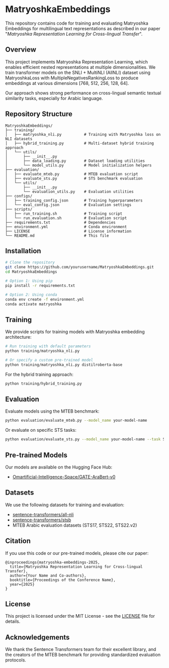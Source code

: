 # MatryoshkaEmbeddings

This repository contains code for training and evaluating Matryoshka Embeddings for multilingual text representations as described in our paper "*Matryoshka Representation Learning for Cross-lingual Transfer*".

## Overview

This project implements Matryoshka Representation Learning, which enables efficient nested representations at multiple dimensionalities. We train transformer models on the SNLI + MultiNLI (AllNLI) dataset using MatryoshkaLoss with MultipleNegativesRankingLoss to produce embeddings at various dimensions [768, 512, 256, 128, 64].

Our approach shows strong performance on cross-lingual semantic textual similarity tasks, especially for Arabic language.

## Repository Structure

```
MatryoshkaEmbeddings/
├── training/
│   ├── matryoshka_nli.py          # Training with Matryoshka loss on NLI datasets
│   ├── hybrid_training.py         # Multi-dataset hybrid training approach
│   └── utils/
│       ├── __init__.py
│       ├── data_loading.py        # Dataset loading utilities
│       └── model_utils.py         # Model initialization helpers
├── evaluation/
│   ├── evaluate_mteb.py           # MTEB evaluation script
│   ├── evaluate_sts.py            # STS benchmark evaluation
│   └── utils/
│       ├── __init__.py
│       └── evaluation_utils.py    # Evaluation utilities
├── configs/
│   ├── training_config.json       # Training hyperparameters
│   └── eval_config.json           # Evaluation settings
├── scripts/
│   ├── run_training.sh            # Training script
│   └── run_evaluation.sh          # Evaluation script
├── requirements.txt               # Dependencies
├── environment.yml                # Conda environment
├── LICENSE                        # License information
└── README.md                      # This file
```

## Installation

```bash
# Clone the repository
git clone https://github.com/yourusername/MatryoshkaEmbeddings.git
cd MatryoshkaEmbeddings

# Option 1: Using pip
pip install -r requirements.txt

# Option 2: Using conda
conda env create -f environment.yml
conda activate matryoshka
```

## Training

We provide scripts for training models with Matryoshka embedding architecture:

```bash
# Run training with default parameters
python training/matryoshka_nli.py 

# Or specify a custom pre-trained model
python training/matryoshka_nli.py distilroberta-base
```

For the hybrid training approach:

```bash
python training/hybrid_training.py
```

## Evaluation

Evaluate models using the MTEB benchmark:

```bash
python evaluation/evaluate_mteb.py --model_name your-model-name
```

Or evaluate on specific STS tasks:

```bash
python evaluation/evaluate_sts.py --model_name your-model-name --task STS17
```

## Pre-trained Models

Our models are available on the Hugging Face Hub:

- [Omartificial-Intelligence-Space/GATE-AraBert-v0](https://huggingface.co/Omartificial-Intelligence-Space/GATE-AraBert-v0)

## Datasets

We use the following datasets for training and evaluation:

- [sentence-transformers/all-nli](https://huggingface.co/datasets/sentence-transformers/all-nli)
- [sentence-transformers/stsb](https://huggingface.co/datasets/sentence-transformers/stsb)
- MTEB Arabic evaluation datasets (STS17, STS22, STS22.v2)

## Citation

If you use this code or our pre-trained models, please cite our paper:

```
@inproceedings{matryoshka-embeddings-2025,
  title={Matryoshka Representation Learning for Cross-lingual Transfer},
  author={Your Name and Co-authors},
  booktitle={Proceedings of the Conference Name},
  year={2025}
}
```

## License

This project is licensed under the MIT License - see the [LICENSE](LICENSE) file for details.

## Acknowledgements

We thank the Sentence Transformers team for their excellent library, and the creators of the MTEB benchmark for providing standardized evaluation protocols.
